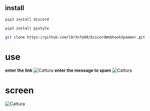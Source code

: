 ## install
```sh
pip3 install discord
```
```sh
pip3 install pystyle
```
```sh
git clone https://github.com/l0r3n7o00/DiscordWebhookSpammer.git
 ```
 
# use
**enter the link**
![Cattura](https://user-images.githubusercontent.com/100297632/167306293-53eea4be-d2cc-44c8-9390-71a04250ca26.PNG)
**enter the message to spam**
![Cattura](https://user-images.githubusercontent.com/100297632/167306341-f725ffd9-e62e-4440-8b56-fc517c46eb3d.PNG)

 # screen
![Cattura](https://user-images.githubusercontent.com/100297632/167306228-fd1dc6e3-8f8b-449f-874c-0556a1249288.PNG)
